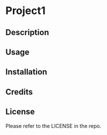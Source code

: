# Project1

## Description

## Usage

## Installation

## Credits

## License
Please refer to the LICENSE in the repo. 